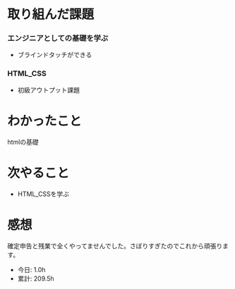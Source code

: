 # 取り組んだ課題
### エンジニアとしての基礎を学ぶ
* ブラインドタッチができる
### HTML_CSS
* 初級アウトプット課題
# わかったこと
htmlの基礎
# 次やること
* HTML_CSSを学ぶ
# 感想
確定申告と残業で全くやってませんでした。さぼりすぎたのでこれから頑張ります。
* 今日: 1.0h
* 累計: 209.5h
